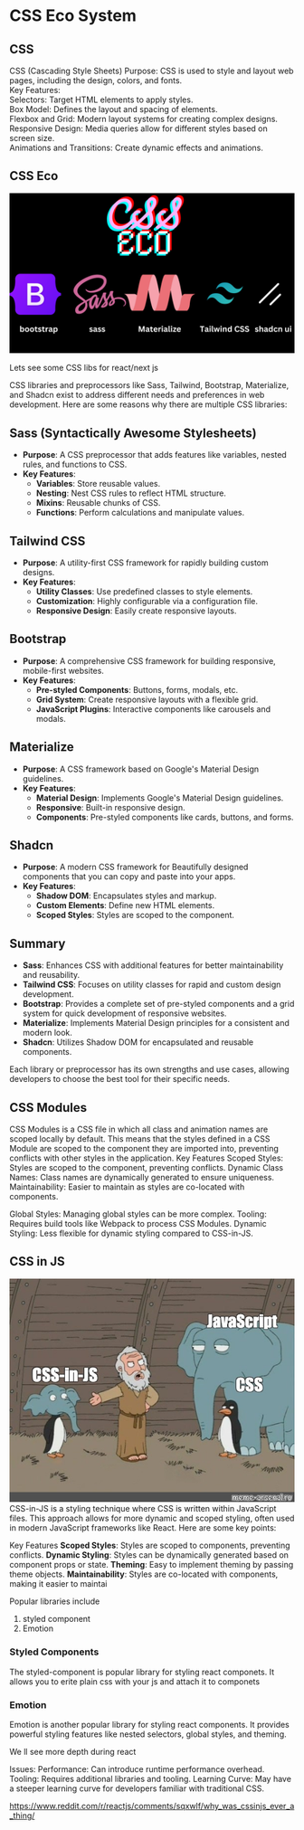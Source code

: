 # CSS Eco System #

## CSS ##

CSS (Cascading Style Sheets)
Purpose: CSS is used to style and layout web pages, including the design, colors, and fonts.<br>
Key Features:<br>
Selectors: Target HTML elements to apply styles.<br>
Box Model: Defines the layout and spacing of elements.<br>
Flexbox and Grid: Modern layout systems for creating complex designs.<br>
Responsive Design: Media queries allow for different styles based on screen size.<br>
Animations and Transitions: Create dynamic effects and animations.<br>

## CSS Eco ##

![CSS.png](asset/CSS.png)

Lets see some CSS libs for react/next js 

CSS libraries and preprocessors like Sass, Tailwind, Bootstrap, Materialize, and Shadcn exist to address different needs and preferences in web development. Here are some reasons why there are multiple CSS libraries:

## Sass (Syntactically Awesome Stylesheets)
- **Purpose**: A CSS preprocessor that adds features like variables, nested rules, and functions to CSS.
- **Key Features**:
    - **Variables**: Store reusable values.
    - **Nesting**: Nest CSS rules to reflect HTML structure.
    - **Mixins**: Reusable chunks of CSS.
    - **Functions**: Perform calculations and manipulate values.

## Tailwind CSS
- **Purpose**: A utility-first CSS framework for rapidly building custom designs.
- **Key Features**:
    - **Utility Classes**: Use predefined classes to style elements.
    - **Customization**: Highly configurable via a configuration file.
    - **Responsive Design**: Easily create responsive layouts.

## Bootstrap
- **Purpose**: A comprehensive CSS framework for building responsive, mobile-first websites.
- **Key Features**:
    - **Pre-styled Components**: Buttons, forms, modals, etc.
    - **Grid System**: Create responsive layouts with a flexible grid.
    - **JavaScript Plugins**: Interactive components like carousels and modals.

## Materialize
- **Purpose**: A CSS framework based on Google's Material Design guidelines.
- **Key Features**:
    - **Material Design**: Implements Google's Material Design guidelines.
    - **Responsive**: Built-in responsive design.
    - **Components**: Pre-styled components like cards, buttons, and forms.

## Shadcn
- **Purpose**: A modern CSS framework for Beautifully designed components that you can copy and paste into your apps.
- **Key Features**:
    - **Shadow DOM**: Encapsulates styles and markup.
    - **Custom Elements**: Define new HTML elements.
    - **Scoped Styles**: Styles are scoped to the component.

## Summary
- **Sass**: Enhances CSS with additional features for better maintainability and reusability.
- **Tailwind CSS**: Focuses on utility classes for rapid and custom design development.
- **Bootstrap**: Provides a complete set of pre-styled components and a grid system for quick development of responsive websites.
- **Materialize**: Implements Material Design principles for a consistent and modern look.
- **Shadcn**: Utilizes Shadow DOM for encapsulated and reusable components.

Each library or preprocessor has its own strengths and use cases, allowing developers to choose the best tool for their specific needs.


## CSS Modules ##
CSS Modules is a CSS file in which all class and animation names are scoped locally by default. This means that the styles defined in a CSS Module are scoped to the component they are imported into, preventing conflicts with other styles in the application.
Key Features
Scoped Styles: Styles are scoped to the component, preventing conflicts.
Dynamic Class Names: Class names are dynamically generated to ensure uniqueness.
Maintainability: Easier to maintain as styles are co-located with components.

Global Styles: Managing global styles can be more complex.
Tooling: Requires build tools like Webpack to process CSS Modules.
Dynamic Styling: Less flexible for dynamic styling compared to CSS-in-JS.

## CSS in JS ##

![CSS.png](asset/cssinjs.jpeg)
CSS-in-JS is a styling technique where CSS is written within JavaScript files. This approach allows for more dynamic and scoped styling, often used in modern JavaScript frameworks like React. Here are some key points:

Key Features
**Scoped Styles**: Styles are scoped to components, preventing conflicts.
**Dynamic Styling**: Styles can be dynamically generated based on component props or state.
**Theming**: Easy to implement theming by passing theme objects.
**Maintainability**: Styles are co-located with components, making it easier to maintai

Popular libraries include 
  1. styled component
  2. Emotion 

### Styled Components
The styled-component is popular library for styling react componets. It allows you to erite plain css with your js and attach it to componets

### Emotion 
Emotion is another popular library for styling react components. It provides powerful styling features like nested selectors, global styles, and theming.

We ll see more depth during react 


Issues:
Performance: Can introduce runtime performance overhead.
Tooling: Requires additional libraries and tooling.
Learning Curve: May have a steeper learning curve for developers familiar with traditional CSS.


https://www.reddit.com/r/reactjs/comments/sqxwlf/why_was_cssinjs_ever_a_thing/



